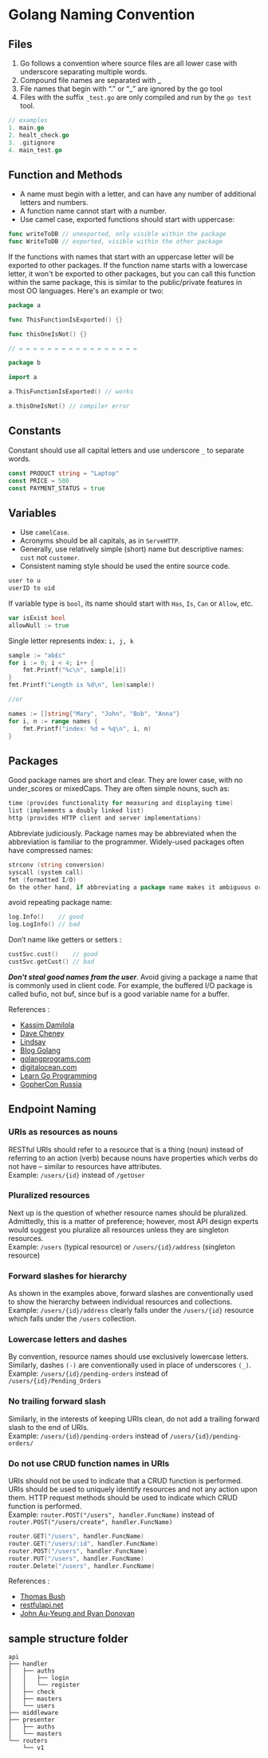 # Golang Naming Convention
## Files
1. Go follows a convention where source files are all lower case with underscore separating multiple words.
2. Compound file names are separated with _
3. File names that begin with “.” or “_” are ignored by the go tool
4. Files with the suffix `_test.go` are only compiled and run by the `go test` tool.
```go
// examples
1. main.go
2. healt_check.go
3. .gitignore
4. main_test.go
```

## Function and Methods
- A name must begin with a letter, and can have any number of additional letters and numbers.
- A function name cannot start with a number.
- Use camel case, exported functions should start with uppercase:
```go
func writeToDB // unexported, only visible within the package
func WriteToDB // exported, visible within the other package
```
If the functions with names that start with an uppercase letter will be exported to other packages. If the function name starts with a lowercase letter, it won't be exported to other packages, but you can call this function within the same package, this is similar to the public/private features in most OO languages. Here's an example or two:  
```go
package a

func ThisFunctionIsExported() {}

func thisOneIsNot() {}

// = = = = = = = = = = = = = = = = =

package b

import a

a.ThisFunctionIsExported() // works

a.thisOneIsNot() // compiler error
```

## Constants
Constant should use all capital letters and use underscore `_` to separate words.
```go
const PRODUCT string = "Laptop"
const PRICE = 500
const PAYMENT_STATUS = true
```

## Variables
- Use `camelCase`.
- Acronyms should be all capitals, as in `ServeHTTP`.
- Generally, use relatively simple (short) name but descriptive names: `cust` not `customer`.
- Consistent naming style should be used the entire source code.
```go
user to u
userID to uid
```
If variable type is `bool`, its name should start with `Has`, `Is`, `Can` or `Allow`, etc.
```go
var isExist bool
allowNull := true
```
Single letter represents index: `i, j, k`
```go
sample := "ab£c"
for i := 0; i < 4; i++ {
    fmt.Printf("%c\n", sample[i])
}
fmt.Printf("Length is %d\n", len(sample))

//or 

names := []string{"Mary", "John", "Bob", "Anna"}
for i, n := range names {
    fmt.Printf("index: %d = %q\n", i, n)
}
```

## Packages
Good package names are short and clear. They are lower case, with no under_scores or mixedCaps. They are often simple nouns, such as:
```go
time (provides functionality for measuring and displaying time)
list (implements a doubly linked list)
http (provides HTTP client and server implementations)
```
Abbreviate judiciously. Package names may be abbreviated when the abbreviation is familiar to the programmer. Widely-used packages often have compressed names:
```go
strconv (string conversion)
syscall (system call)
fmt (formatted I/O)
On the other hand, if abbreviating a package name makes it ambiguous or unclear, don`t do it.
``` 
avoid repeating package name:
```go
log.Info()    // good
log.LogInfo() // bad
```
Don’t name like getters or setters :
```go
custSvc.cust()    // good
custSvc.getCust() // bad
```

***Don't steal good names from the user***. Avoid giving a package a name that is commonly used in client code. For example, the buffered I/O package is called bufio, not buf, since buf is a good variable name for a buffer.

References : 
- [Kassim Damilola](https://medium.com/@kdnotes/golang-naming-rules-and-conventions-8efeecd23b68)
- [Dave Cheney](https://dave.cheney.net/practical-go/presentations/qcon-china.html)
- [Lindsay](https://medium.com/@lynzt/variable-naming-conventions-in-go-89fe1ef17b0a)
- [Blog Golang](https://blog.golang.org/package-names)
- [golangprograms.com](https://www.golangprograms.com/naming-conventions-for-golang-functions.html)
- [digitalocean.com](https://www.digitalocean.com/community/tutorials/how-to-use-variables-and-constants-in-go)
- [Learn Go Programming](https://www.youtube.com/watch?v=yQUAHpEvb9A)
- [GopherCon Russia](https://www.youtube.com/watch?v=MzTcsI6tn-0)

## Endpoint Naming
### URIs as resources as nouns
RESTful URIs should refer to a resource that is a thing (noun) instead of referring to an action (verb) because nouns have properties which verbs do not have – similar to resources have attributes.  
Example: `/users/{id}` instead of `/getUser`
### Pluralized resources
Next up is the question of whether resource names should be pluralized. Admittedly, this is a matter of preference; however, most API design experts would suggest you pluralize all resources unless they are singleton resources.  
Example: `/users` (typical resource) or `/users/{id}/address` (singleton resource)
### Forward slashes for hierarchy
As shown in the examples above, forward slashes are conventionally used to show the hierarchy between individual resources and collections.  
Example: `/users/{id}/address` clearly falls under the `/users/{id}` resource which falls under the `/users` collection.  
### Lowercase letters and dashes
By convention, resource names should use exclusively lowercase letters. Similarly, dashes `(-)` are conventionally used in place of underscores `(_)`.
Example: `/users/{id}/pending-orders` instead of `/users/{id}/Pending_Orders`  
### No trailing forward slash
Similarly, in the interests of keeping URIs clean, do not add a trailing forward slash to the end of URIs.  
Example: `/users/{id}/pending-orders` instead of `/users/{id}/pending-orders/`
### Do not use CRUD function names in URIs
URIs should not be used to indicate that a CRUD function is performed. URIs should be used to uniquely identify resources and not any action upon them. HTTP request methods should be used to indicate which CRUD function is performed.  
Example: `router.POST("/users", handler.FuncName)` instead of `router.POST("/users/create", handler.FuncName)`
```go
router.GET("/users", handler.FuncName)
router.GET("/users/:id", handler.FuncName)
router.POST("/users", handler.FuncName)
router.PUT("/users", handler.FuncName)
router.Delete("/users", handler.FuncName)
```
References : 
- [Thomas Bush](https://nordicapis.com/10-best-practices-for-naming-api-endpoints/)
- [restfulapi.net](https://restfulapi.net/resource-naming/)
- [John Au-Yeung and Ryan Donovan](https://stackoverflow.blog/2020/03/02/best-practices-for-rest-api-design/)

## sample structure folder 
```text
api
├── handler
│   ├── auths
│   │   ├── login
│   │   └── register
│   ├── check
│   ├── masters
│   └── users
├── middleware
├── presenter
│   ├── auths
│   └── masters
└── routers
    └── v1
```